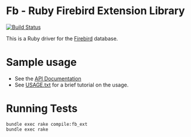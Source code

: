 # Fb - Ruby Firebird Extension Library

[![Build Status](https://travis-ci.org/mariuz/fb.svg?branch=master)](https://travis-ci.org/mariuz/fb)

This is a Ruby driver for the [Firebird](https://firebirdsql.org/) database.

# Sample usage

* See the [API Documentation](http://www.rubydoc.info/github/rowland/fb)
* See [USAGE.txt](USAGE.txt) for a brief tutorial on the usage.

# Running Tests

    bundle exec rake compile:fb_ext
    bundle exec rake
